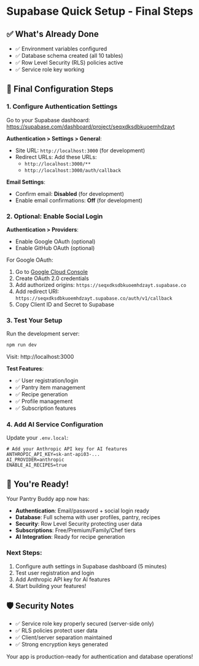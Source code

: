 # Supabase Quick Setup - Final Steps

## ✅ What's Already Done
- ✅ Environment variables configured
- ✅ Database schema created (all 10 tables)
- ✅ Row Level Security (RLS) policies active
- ✅ Service role key working

## 🔧 Final Configuration Steps

### 1. Configure Authentication Settings

Go to your Supabase dashboard: https://supabase.com/dashboard/project/seqxdksdbkuoemhdzayt

**Authentication > Settings > General**:
- Site URL: `http://localhost:3000` (for development)
- Redirect URLs: Add these URLs:
  - `http://localhost:3000/**`
  - `http://localhost:3000/auth/callback`

**Email Settings**:
- Confirm email: **Disabled** (for development)
- Enable email confirmations: **Off** (for development)

### 2. Optional: Enable Social Login

**Authentication > Providers**:
- Enable Google OAuth (optional)
- Enable GitHub OAuth (optional)

For Google OAuth:
1. Go to [Google Cloud Console](https://console.cloud.google.com)
2. Create OAuth 2.0 credentials
3. Add authorized origins: `https://seqxdksdbkuoemhdzayt.supabase.co`
4. Add redirect URI: `https://seqxdksdbkuoemhdzayt.supabase.co/auth/v1/callback`
5. Copy Client ID and Secret to Supabase

### 3. Test Your Setup

Run the development server:
```bash
npm run dev
```

Visit: http://localhost:3000

**Test Features**:
- ✅ User registration/login
- ✅ Pantry item management  
- ✅ Recipe generation
- ✅ Profile management
- ✅ Subscription features

### 4. Add AI Service Configuration

Update your `.env.local`:
```env
# Add your Anthropic API key for AI features
ANTHROPIC_API_KEY=sk-ant-api03-...
AI_PROVIDER=anthropic
ENABLE_AI_RECIPES=true
```

## 🚀 You're Ready!

Your Pantry Buddy app now has:
- **Authentication**: Email/password + social login ready
- **Database**: Full schema with user profiles, pantry, recipes
- **Security**: Row Level Security protecting user data
- **Subscriptions**: Free/Premium/Family/Chef tiers
- **AI Integration**: Ready for recipe generation

### Next Steps:
1. Configure auth settings in Supabase dashboard (5 minutes)
2. Test user registration and login
3. Add Anthropic API key for AI features
4. Start building your features!

## 🛡️ Security Notes

- ✅ Service role key properly secured (server-side only)
- ✅ RLS policies protect user data
- ✅ Client/server separation maintained
- ✅ Strong encryption keys generated

Your app is production-ready for authentication and database operations!